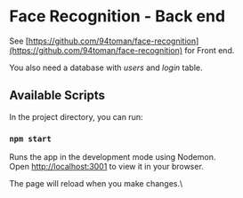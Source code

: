 # Face Recognition - Back end

See [https://github.com/94toman/face-recognition](https://github.com/94toman/face-recognition) for Front end.

You also need a database with *users* and *login* table.

## Available Scripts

In the project directory, you can run:

### `npm start`

Runs the app in the development mode using Nodemon.\
Open [http://localhost:3001](http://localhost:3001) to view it in your browser.

The page will reload when you make changes.\
